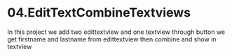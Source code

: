 # 04.EditTextCombineTextviews
In this project we add two edittextview and one textview through button we get firstname and lastname from edittextview then combine
and show in textview
